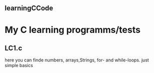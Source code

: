 ## learningCCode 
My C learning programms/tests
=============================
## LC1.c
 here you can finde numbers, arrays,Strings, for- and while-loops.
 just simple basics 
